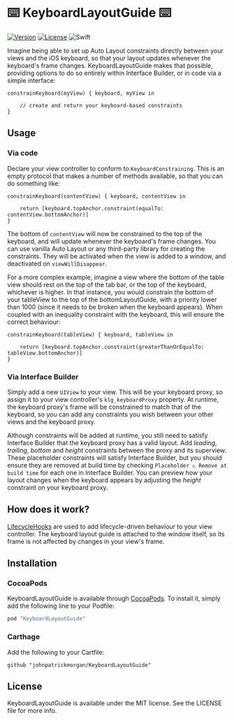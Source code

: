 ⌨️ KeyboardLayoutGuide ⌨️
==========================

[![Version](https://img.shields.io/cocoapods/v/KeyboardLayoutGuide.svg?style=flat)](http://cocoapods.org/pods/KeyboardLayoutGuide)
[![License](https://img.shields.io/cocoapods/l/KeyboardLayoutGuide.svg?style=flat)](http://cocoapods.org/pods/KeyboardLayoutGuide)
![Swift](https://img.shields.io/badge/Swift-4.2-orange.svg)

Imagine being able to set up Auto Layout constraints directly between your views and the iOS keyboard, so that your layout updates whenever the keyboard's frame changes. KeyboardLayoutGuide makes that possible, providing options to do so entirely within Interface Builder, or in code via a simple interface:

    constrainKeyboard(myView) { keyboard, myView in
        
        // create and return your keyboard-based constraints
    }

Usage
-----

### Via code

Declare your view controller to conform to `KeyboardConstraining`. This is an empty protocol that makes a number of methods available, so that you can do something like:

    constrainKeyboard(contentView) { keyboard, contentView in
        
        return [keyboard.topAnchor.constraint(equalTo: contentView.bottomAnchor)]
    }

The bottom of `contentView` will now be constrained to the top of the keyboard, and will update whenever the keyboard's frame changes. You can use vanilla Auto Layout or any third-party library for creating the constraints. They will be activated when the view is added to a window, and deactivated on `viewWillDisappear`. 

For a more complex example, imagine a view where the bottom of the table view should rest on the top of the tab bar, or the top of the keyboard, whichever is higher. In that instance, you would constrain the bottom of your tableView to the top of the bottomLayoutGuide, with a priority lower than 1000 (since it needs to be broken when the keyboard appears). When coupled with an inequality constraint with the keyboard, this will ensure the correct behaviour:

    constrainKeyboard(tableView) { keyboard, tableView in
        
        return [keyboard.topAnchor.constraint(greaterThanOrEqualTo: tableView.bottomAnchor)]
    }

### Via Interface Builder

Simply add a new `UIView` to your view. This will be your keyboard proxy, so assign it to your view controller's `klg_keyboardProxy` property. At runtime, the keyboard proxy's frame will be constrained to match that of the keyboard, so you can add any constraints you wish between your other views and the keyboard proxy. 

Although constraints will be added at runtime, you still need to satisfy Interface Builder that the keyboard proxy has a valid layout. Add _leading_, _trailing_, _bottom_ and _height_ constraints between the proxy and its superview. These placeholder constraints will satisfy Interface Builder, but you should ensure they are removed at build time by checking `Placeholder ☑ Remove at build time` for each one in Interface Builder. You can preview how your layout changes when the keyboard appears by adjusting the _height_ constraint on your keyboard proxy.

## How does it work?

[LifecycleHooks](https://github.com/johnpatrickmorgan/LifecycleHooks) are used to add lifecycle-driven behaviour to your view controller. The keyboard layout guide is attached to the window itself, so its frame is not affected by changes in your view's frame. 


## Installation

### CocoaPods

KeyboardLayoutGuide is available through [CocoaPods](http://cocoapods.org). To install
it, simply add the following line to your Podfile:

```ruby
pod "KeyboardLayoutGuide"
```

### Carthage

Add the following to your Cartfile:

```
github "johnpatrickmorgan/KeyboardLayoutGuide"
```

## License

KeyboardLayoutGuide is available under the MIT license. See the LICENSE file for more info.
